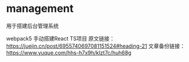 # management
用于搭建后台管理系统

webpack5 手动搭建React TS项目
原文链接：https://juejin.cn/post/6955740697081151524#heading-21
文章备份链接：https://www.yuque.com/hhs-h7x9h/klzt7c/huh68g
